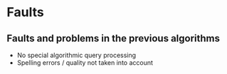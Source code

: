 # Faults

## Faults and problems in the previous algorithms

- No special algorithmic query processing
- Spelling errors / quality not taken into account
